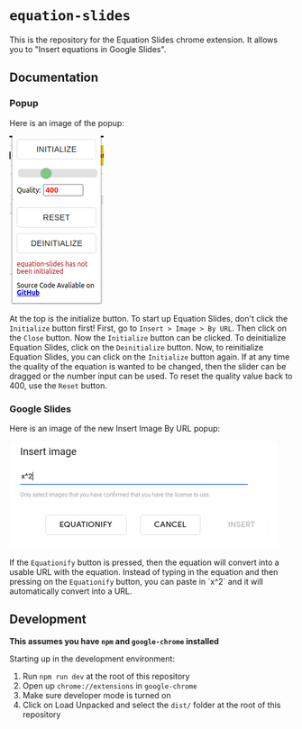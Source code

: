 # `equation-slides`

This is the repository for the Equation Slides chrome extension. It allows you to "Insert equations in Google Slides".

## Documentation

### Popup

Here is an image of the popup:

![Popup](img/popup.png)

At the top is the initialize button. To start up Equation Slides, don't click the `Initialize` button first! First, go to `Insert > Image > By URL`. Then click on the `Close` button. Now the `Initialize` button can be clicked. To deinitialize Equation Slides, click on the `Deinitialize` button. Now, to reinitialize Equation Slides, you can click on the `Initialize` button again. If at any time the quality of the equation is wanted to be changed, then the slider can be dragged or the number input can be used. To reset the quality value back to 400, use the `Reset` button.

### Google Slides

Here is an image of the new Insert Image By URL popup:

![Insert Image By URL](img/slides.png)

If the `Equationify` button is pressed, then the equation will convert into a usable URL with the equation. Instead of typing in the equation and then pressing on the `Equationify` button, you can paste in \`x^2\` and it will automatically convert into a URL.

## Development

**This assumes you have `npm` and `google-chrome` installed**

Starting up in the development environment:

1. Run `npm run dev` at the root of this repository
2. Open up `chrome://extensions` in `google-chrome`
3. Make sure developer mode is turned on
4. Click on Load Unpacked and select the `dist/` folder at the root of this repository
